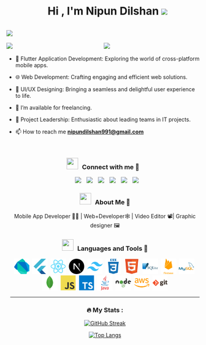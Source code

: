 <div id="user-content-toc">
  <ul align="center">
    <summary><h1 style="display: inline-block">Hi , I'm Nipun Dilshan <img src="https://media.giphy.com/media/hvRJCLFzcasrR4ia7z/giphy.gif" width="35"></h1></summary>
  </ul>
</div>


<a href="https://github.com/DenverCoder1/readme-typing-svg"><img src="https://readme-typing-svg.herokuapp.com?font=Time+New+Roman&color=cyan&size=25&center=true&vCenter=true&width=1200&height=50&lines=Mobile+App+Developer👨‍💻,+Web+Developer🕸️,+Graphic+Designer🖼️,+Video+Editor🧑‍💼"></a>



<img src="https://user-images.githubusercontent.com/73097560/115834477-dbab4500-a447-11eb-908a-139a6edaec5c.gif">

<a target="_blank" align="center">
  <picture> <img align="right" src="https://github.com/7oSkaaa/7oSkaaa/blob/main/Images/Right_Side.gif?raw=true" width = 250px></picture>
</a>

- 🚀 Flutter Application Development: Exploring the world of cross-platform mobile apps.
  
- 🌐 Web Development: Crafting engaging and efficient web solutions. </a>

- 🎨 UI/UX Designing: Bringing a seamless and delightful user experience to life.

- 🤝 I’m available for freelancing.

- 💼 Project Leadership: Enthusiastic about leading teams in IT projects.

- 📫 How to reach me **nipundilshan991@gmail.com**
<br/>

<h3 align="center" > <img src="https://media.giphy.com/media/iY8CRBdQXODJSCERIr/giphy.gif" width="30" height="30" style="margin-right: 10px;">Connect with me 🤝 </h3>

<p align="center">

 <div align="center"  class="icons-social" style="margin-left: 10px;">
        <a style="margin-left: 10px;"  target="_blank" href="https://www.linkedin.com/in/nipundilshan/">
			<img src="https://img.icons8.com/doodle/40/000000/linkedin--v2.png"></a>
        <a style="margin-left: 10px;" target="_blank" href="https://github.com/mrnipundilshan/">
		<img src="https://img.icons8.com/doodle/40/000000/github--v1.png"></a>
	<a style="margin-left: 10px;" target="_blank" href="https://stackoverflow.com">
				<img src="https://img.icons8.com/external-tal-revivo-color-tal-revivo/40/000000/external-stack-overflow-is-a-question-and-answer-site-for-professional-logo-color-tal-revivo.png"></a>
        <a style="margin-left: 10px;" target="_blank" href="https://instagram.com/mrnipundilshan">
			<img src="https://img.icons8.com/doodle/40/000000/instagram-new--v2.png"></a>
	<a style="margin-left: 10px;" target="_blank" href="https://twitter.com/nipundilsh4n">
			<img src="https://img.icons8.com/doodle/1x/twitter-squared--v2.png" ></a>
	<a style="margin-left: 10px;" target="_blank" href="https://www.youtube.com">
				<img src="https://img.icons8.com/doodle/1x/youtube--v2.png" ></a>

</p>


<h3 align="center" > <img src="https://media.giphy.com/media/iY8CRBdQXODJSCERIr/giphy.gif" width="30" height="30" style="margin-right: 10px;">About Me 🤘 </h3>

Mobile App Developer 👨‍💻 | Web+Developer🕸️ | Video Editor 📽️| Graphic designer 🖼️

<h3 align="center" > <img src="https://media.giphy.com/media/iY8CRBdQXODJSCERIr/giphy.gif" width="30" height="30" style="margin-right: 10px;">Languages and Tools 🔨</h3>
<div>
  <img src="https://github.com/devicons/devicon/blob/master/icons/dart/dart-original.svg" title="Flutter" alt="Flutter" width="40" height="40"/>&nbsp;
  <img src="https://github.com/devicons/devicon/blob/master/icons/flutter/flutter-original.svg" title="Flutter" alt="Flutter" width="40" height="40"/>&nbsp;
  <img src="https://github.com/devicons/devicon/blob/master/icons/react/react-original.svg" title="Flutter" alt="Flutter" width="40" height="40"/>&nbsp;
  <img src="https://github.com/devicons/devicon/blob/master/icons/nextjs/nextjs-original.svg" title="Flutter" alt="Flutter" width="40" height="40"/>&nbsp;
  <img src="https://github.com/devicons/devicon/blob/master/icons/tailwindcss/tailwindcss-original.svg" title="Flutter" alt="Flutter" width="40" height="40"/>&nbsp;
  <img src="https://github.com/devicons/devicon/blob/master/icons/css3/css3-plain-wordmark.svg"  title="CSS3" alt="CSS" width="40" height="40"/>&nbsp;
  <img src="https://github.com/devicons/devicon/blob/master/icons/html5/html5-original.svg" title="HTML5" alt="HTML" width="40" height="40"/>&nbsp;
  <img src="https://github.com/devicons/devicon/blob/master/icons/sqlite/sqlite-original-wordmark.svg" title="Flutter" alt="Flutter" width="40" height="40"/>&nbsp;
  <img src="https://github.com/devicons/devicon/blob/master/icons/firebase/firebase-plain-wordmark.svg" title="Firebase" alt="Firebase" width="40" height="40"/>&nbsp;
  <img src="https://github.com/devicons/devicon/blob/master/icons/mysql/mysql-original-wordmark.svg" title="MySQL"  alt="MySQL" width="40" height="40"/>&nbsp;
  <img src="https://github.com/devicons/devicon/blob/master/icons/mongodb/mongodb-original.svg" title="MySQL"  alt="MySQL" width="40" height="40"/>&nbsp;
  <img src="https://github.com/devicons/devicon/blob/master/icons/javascript/javascript-original.svg" title="JavaScript" alt="JavaScript" width="40" height="40"/>&nbsp;
  <img src="https://github.com/devicons/devicon/blob/master/icons/typescript/typescript-original.svg" title="JavaScript" alt="JavaScript" width="40" height="40"/>&nbsp;
  <img src="https://github.com/devicons/devicon/blob/master/icons/java/java-original-wordmark.svg" title="Java" alt="Java" width="40" height="40"/>&nbsp;
  <img src="https://github.com/devicons/devicon/blob/master/icons/nodejs/nodejs-original-wordmark.svg" title="NodeJS" alt="NodeJS" width="40" height="40"/>&nbsp;
  <img src="https://github.com/devicons/devicon/blob/master/icons/amazonwebservices/amazonwebservices-plain-wordmark.svg" title="AWS" alt="AWS" width="40" height="40"/>&nbsp;
  <img src="https://github.com/devicons/devicon/blob/master/icons/git/git-original-wordmark.svg" title="Git" **alt="Git" width="40" height="40"/>

 
</div>

---

### :fire: My Stats :
[![GitHub Streak](http://github-readme-streak-stats.herokuapp.com?user=mrnipundilshan&theme=dark&background=000000)](https://git.io/streak-stats)

[![Top Langs](https://github-readme-stats.vercel.app/api/top-langs/?username=mrnipundilshan&layout=compact&theme=vision-friendly-dark)](https://github.com/anuraghazra/github-readme-stats)
